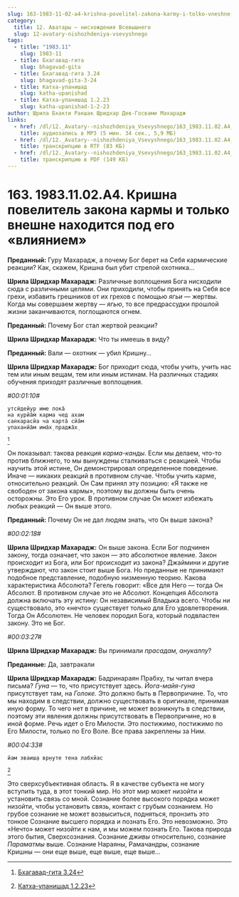 ```yaml
---
slug: 163-1983-11-02-a4-krishna-povelitel-zakona-karmy-i-tolko-vneshne-nahoditsya-pod-ego-vliyaniem
category:
  title: 12. Аватары — нисхождения Всевышнего
  slug: 12-avatary-nishozhdeniya-vsevyshnego
tags:
  - title: "1983.11"
    slug: 1983-11
  - title: Бхагавад-гита
    slug: bhagavad-gita
  - title: Бхагавад-гита 3.24
    slug: bhagavad-gita-3-24
  - title: Катха-упанишад
    slug: katha-upanishad
  - title: Катха-упанишад 1.2.23
    slug: katha-upanishad-1-2-23
author: Шрила Бхакти Ракшак Шридхар Дев-Госвами Махарадж
links:
  - href: /dl/12._Avatary--nishozhdeniya_Vsevyshnego/163_1983.11.02.A4_SridharMj_Krishna_povelitel_zakona_karmy_i_tolko_vneshne_nahoditsja_pod_ego_vlijaniem.mp3
    title: аудиозапись в MP3 (5 мин. 34 сек., 5,9 МБ)
  - href: /dl/12._Avatary--nishozhdeniya_Vsevyshnego/163_1983.11.02.A4_SridharMj_Krishna_povelitel_zakona_karmy_i_tolko_vneshne_nahoditsja_pod_ego_vlijaniem.rtf
    title: транскрипцию в RTF (83 КБ)
  - href: /dl/12._Avatary--nishozhdeniya_Vsevyshnego/163_1983.11.02.A4_SridharMj_Krishna_povelitel_zakona_karmy_i_tolko_vneshne_nahoditsja_pod_ego_vlijaniem.pdf
    title: транскрипцию в PDF (149 КБ)
---
```


# 163. 1983.11.02.A4. Кришна повелитель закона кармы и только внешне находится под его «влиянием»

**Преданный:** Гуру Махарадж, а почему Бог берет на Себя кармические реакции? Как, скажем, Кришна был убит стрелой охотника…

**Шрила Шридхар Махарадж:** Различные воплощения Бога нисходили сюда с различными целями. Они приходили, чтобы принять на Себя все грехи, избавить грешников от их грехов с помощью *ягьи* — жертвы. Когда мы совершаем жертву — *ягью*, то все предрассудки прошлой жизни заканчиваются, поглощаются огнем.

**Преданный:** Почему Бог стал жертвой реакции?

**Шрила Шридхар Махарадж:** Что ты имеешь в виду?

**Преданный:** Вали — охотник — убил Кришну…

**Шрила Шридхар Махарадж:** Бог приходит сюда, чтобы учить, учить нас тем или иным вещам, тем или иным истинам. На различных стадиях обучения приходят различные воплощения.

*#00:01:10#*

    утсӣдейур име лока̄
    на курйа̄м̇ карма чед ахам
    сан̇карасйа ча карта̄ сйа̄м
    упаханйа̄м има̄х̣ праджа̄х̣
[^_ftn1]

Он показывал: такова реакция *карма-канды*. Если мы делаем, что-то против ближнего, то мы вынуждены сталкиваться с реакцией. Чтобы научить этой истине, Он демонстрировал определенное поведение. Иначе — никаких реакций в противном случае. Чтобы учить карме, относительно реакций. Он Сам принял эту позицию: «Я также не свободен от закона кармы», поэтому вы должны быть очень осторожны. Это Его урок. В противном случае Он может избежать любых реакций — Он выше этого.

**Преданный:** Почему Он не дал людям знать, что Он выше закона?

*#00:02:18#*

**Шрила Шридхар Махарадж:** Он выше закона. Если Бог подчинен закону, тогда означает, что закон — это абсолютное явление. Закон происходит из Бога, или Бог происходит из закона? Джаймини и другие утверждают, что закон стоит выше Бога. Но преданные не принимают подобное представление, подобную низменную теорию. Какова характеристика Абсолюта? Гегель говорит: «Все для Него — тогда Он Абсолют. В противном случае это не Абсолют. Концепция Абсолюта должна включать эту истину: Он независимый Владыка всего. Чтобы ни существовало, это «нечто» существует только для Его удовлетворения. Тогда Он Абсолютен. Не человек породил Бога, который подвластен закону. Это не Бог.

*#00:03:27#*

**Шрила Шридхар Махарадж:** Вы принимали *прасадам, анукалпу*?

**Преданные:** Да, завтракали

**Шрила Шридхар Махарадж:** Бадринараян Прабху, ты читал вчера письма? *Гуна* — то, что присутствует здесь. *Йога-майя-гуна* присутствует там, на *Голоке.* Это должно быть в Первопричине. То, что мы находим в следствии, должно существовать в оригинале, принимая иную форму. То чего нет в причине, не может возникнуть в следствии, поэтому эти явления должны присутствовать в Первопричине, но в иной форме. Речь идет о Его Милости. Это постижимо, постижимо по Его Милости, только по Его Воле. Все права закреплены за Ним.

*#00:04:33#*

    йам эваиш̣а вр̣н̣уте тена лабхйас
[^_ftn2]

Это сверхсубъективная область. Я в качестве субъекта не могу вступить туда, в этот тонкий мир. Но этот мир может низойти и установить связь со мной. Сознание более высокого порядка может низойти, чтобы установить связь, контакт с грубым сознанием. Но грубое сознание не может возвыситься, подняться, пронзить это тонкое Сознание высшего порядка и познать Его. Это невозможно. Это «Нечто» может низойти к нам, и мы можем познать Его. Такова природа этого бытия, Сверхсознания. Сознание *дживы* относительно, сознание *Параматмы* выше. Сознание Нараяны, Рамачандры, сознание Кришны — они еще выше, еще выше, еще выше…



[^_ftn1]: [Бхагавад-гита 3.24](../notes/bhagavad-gita/bhagavad-gita-3-24.md)

[^_ftn2]: [Катха-упанишад 1.2.23](../notes/katha-upanishad/katha-upanishad-1-2-23.md)
